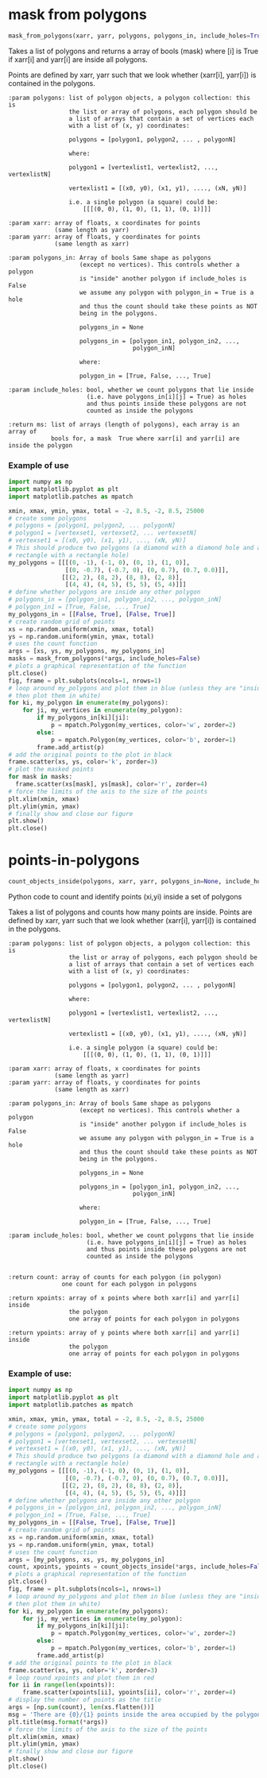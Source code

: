 # mask from polygons

```python
mask_from_polygons(xarr, yarr, polygons, polygons_in, include_holes=True):
```

Takes a list of polygons and returns a array of bools (mask) where [i]
is True if xarr[i] and yarr[i] are inside all polygons.
  
Points are defined by xarr, yarr such that we look whether
(xarr[i], yarr[i]) is contained in the polygons.
    
    :param polygons: list of polygon objects, a polygon collection: this is
                     the list or array of polygons, each polygon should be
                     a list of arrays that contain a set of vertices each
                     with a list of (x, y) coordinates:

                     polygons = [polygon1, polygon2, ... , polygonN]

                     where:

                     polygon1 = [vertexlist1, vertexlist2, ..., vertexlistN]

                     vertexlist1 = [(x0, y0), (x1, y1), ...., (xN, yN)]

                     i.e. a single polygon (a square) could be:
                         [[[(0, 0), (1, 0), (1, 1), (0, 1)]]]

    :param xarr: array of floats, x coordinates for points
                 (same length as yarr)
    :param yarr: array of floats, y coordinates for points
                 (same length as xarr)

    :param polygons_in: Array of bools Same shape as polygons
                        (except no vertices). This controls whether a polygon
                        is "inside" another polygon if include_holes is False
                        we assume any polygon with polygon_in = True is a hole
                        and thus the count should take these points as NOT
                        being in the polygons.

                        polygons_in = None

                        polygons_in = [polygon_in1, polygon_in2, ...,
                                       polygon_inN]

                        where:

                        polygon_in = [True, False, ..., True]
                        
    :param include_holes: bool, whether we count polygons that lie inside
                          (i.e. have polygons_in[i][j] = True) as holes
                          and thus points inside these polygons are not
                          counted as inside the polygons

    :return ms: list of arrays (length of polygons), each array is an array of 
                bools for, a mask  True where xarr[i] and yarr[i] are inside the polygon

### Example of use

```python
import numpy as np
import matplotlib.pyplot as plt
import matplotlib.patches as mpatch

xmin, xmax, ymin, ymax, total = -2, 8.5, -2, 8.5, 25000
# create some polygons
# polygons = [polygon1, polygon2, ... polygonN]
# polygon1 = [vertexset1, vertexset2, ... vertexsetN]
# vertexset1 = [(x0, y0), (x1, y1), ..., (xN, yN)]
# This should produce two polygons (a diamond with a diamond hole and a
# rectangle with a rectangle hole)
my_polygons = [[[(0, -1), (-1, 0), (0, 1), (1, 0)],
                [(0, -0.7), (-0.7, 0), (0, 0.7), (0.7, 0.0)]],
               [[(2, 2), (8, 2), (8, 8), (2, 8)],
                [(4, 4), (4, 5), (5, 5), (5, 4)]]]
# define whether polygons are inside any other polygon
# polygons_in = [polygon_in1, polygon_in2, ..., polygon_inN]
# polygon_in1 = [True, False, ..., True]
my_polygons_in = [[False, True], [False, True]]
# create random grid of points
xs = np.random.uniform(xmin, xmax, total)
ys = np.random.uniform(ymin, ymax, total)
# uses the count function
args = [xs, ys, my_polygons, my_polygons_in]
masks = mask_from_polygons(*args, include_holes=False)
# plots a graphical representation of the function
plt.close()
fig, frame = plt.subplots(ncols=1, nrows=1)
# loop around my_polygons and plot them in blue (unless they are "inside"
# then plot them in white)
for ki, my_polygon in enumerate(my_polygons):
    for ji, my_vertices in enumerate(my_polygon):
        if my_polygons_in[ki][ji]:
            p = mpatch.Polygon(my_vertices, color='w', zorder=2)
        else:
            p = mpatch.Polygon(my_vertices, color='b', zorder=1)
        frame.add_artist(p)
# add the original points to the plot in black
frame.scatter(xs, ys, color='k', zorder=3)
# plot the masked points
for mask in masks:
  frame.scatter(xs[mask], ys[mask], color='r', zorder=4)
# force the limits of the axis to the size of the points
plt.xlim(xmin, xmax)
plt.ylim(ymin, ymax)
# finally show and close our figure
plt.show()
plt.close()
```

# points-in-polygons

```python
count_objects_inside(polygons, xarr, yarr, polygons_in=None, include_holes=True):
```

Python code to count and identify points (xi,yi) inside a set of polygons

Takes a list of polygons and counts how many points are inside.
Points are defined by xarr, yarr such that we look whether
(xarr[i], yarr[i]) is contained in the polygons.


    :param polygons: list of polygon objects, a polygon collection: this is
                     the list or array of polygons, each polygon should be
                     a list of arrays that contain a set of vertices each
                     with a list of (x, y) coordinates:

                     polygons = [polygon1, polygon2, ... , polygonN]

                     where:

                     polygon1 = [vertexlist1, vertexlist2, ..., vertexlistN]

                     vertexlist1 = [(x0, y0), (x1, y1), ...., (xN, yN)]

                     i.e. a single polygon (a square) could be:
                         [[[(0, 0), (1, 0), (1, 1), (0, 1)]]]

    :param xarr: array of floats, x coordinates for points
                 (same length as yarr)
    :param yarr: array of floats, y coordinates for points
                 (same length as xarr)

    :param polygons_in: Array of bools Same shape as polygons
                        (except no vertices). This controls whether a polygon
                        is "inside" another polygon if include_holes is False
                        we assume any polygon with polygon_in = True is a hole
                        and thus the count should take these points as NOT
                        being in the polygons.

                        polygons_in = None

                        polygons_in = [polygon_in1, polygon_in2, ...,
                                       polygon_inN]

                        where:

                        polygon_in = [True, False, ..., True]

    :param include_holes: bool, whether we count polygons that lie inside
                          (i.e. have polygons_in[i][j] = True) as holes
                          and thus points inside these polygons are not
                          counted as inside the polygons


    :return count: array of counts for each polygon (in polygon)
                   one count for each polygon in polygons

    :return xpoints: array of x points where both xarr[i] and yarr[i] inside
                     the polygon
                     one array of points for each polygon in polygons

    :return ypoints: array of y points where both xarr[i] and yarr[i] inside
                     the polygon
                     one array of points for each polygon in polygons


### Example of use:

```python
import numpy as np
import matplotlib.pyplot as plt
import matplotlib.patches as mpatch

xmin, xmax, ymin, ymax, total = -2, 8.5, -2, 8.5, 25000
# create some polygons
# polygons = [polygon1, polygon2, ... polygonN]
# polygon1 = [vertexset1, vertexset2, ... vertexsetN]
# vertexset1 = [(x0, y0), (x1, y1), ..., (xN, yN)]
# This should produce two polygons (a diamond with a diamond hole and a
# rectangle with a rectangle hole)
my_polygons = [[[(0, -1), (-1, 0), (0, 1), (1, 0)],
                [(0, -0.7), (-0.7, 0), (0, 0.7), (0.7, 0.0)]],
               [[(2, 2), (8, 2), (8, 8), (2, 8)],
                [(4, 4), (4, 5), (5, 5), (5, 4)]]]
# define whether polygons are inside any other polygon
# polygons_in = [polygon_in1, polygon_in2, ..., polygon_inN]
# polygon_in1 = [True, False, ..., True]
my_polygons_in = [[False, True], [False, True]]
# create random grid of points
xs = np.random.uniform(xmin, xmax, total)
ys = np.random.uniform(ymin, ymax, total)
# uses the count function
args = [my_polygons, xs, ys, my_polygons_in]
count, xpoints, ypoints = count_objects_inside(*args, include_holes=False)
# plots a graphical representation of the function
plt.close()
fig, frame = plt.subplots(ncols=1, nrows=1)
# loop around my_polygons and plot them in blue (unless they are "inside"
# then plot them in white)
for ki, my_polygon in enumerate(my_polygons):
    for ji, my_vertices in enumerate(my_polygon):
        if my_polygons_in[ki][ji]:
            p = mpatch.Polygon(my_vertices, color='w', zorder=2)
        else:
            p = mpatch.Polygon(my_vertices, color='b', zorder=1)
        frame.add_artist(p)
# add the original points to the plot in black
frame.scatter(xs, ys, color='k', zorder=3)
# loop round xpoints and plot them in red
for ii in range(len(xpoints)):
    frame.scatter(xpoints[ii], ypoints[ii], color='r', zorder=4)
# display the number of points as the title
args = [np.sum(count), len(xs.flatten())]
msg = 'There are {0}/{1} points inside the area occupied by the polygons'
plt.title(msg.format(*args))
# force the limits of the axis to the size of the points
plt.xlim(xmin, xmax)
plt.ylim(ymin, ymax)
# finally show and close our figure
plt.show()
plt.close()
```
